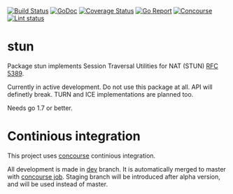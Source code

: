 [![Build Status](https://travis-ci.org/ernado/stun.svg)](https://travis-ci.org/ernado/stun)
[![GoDoc](https://godoc.org/github.com/ernado/stun?status.svg)](http://godoc.org/github.com/ernado/stun)
[![Coverage Status](https://coveralls.io/repos/github/ernado/stun/badge.svg?branch=master)](https://coveralls.io/github/ernado/stun?branch=master)
[![Go Report](https://goreportcard.com/badge/github.com/ernado/stun?camo=retarded)](http://goreportcard.com/report/ernado/stun)
[![Concourse](https://img.shields.io/badge/ci-concourse-blue.svg?logo=data%3Aimage%2Fpng%3Bbase64%2CiVBORw0KGgoAAAANSUhEUgAAABAAAAAQCAMAAAAoLQ9TAAAABGdBTUEAALGPC%2FxhBQAAACBjSFJNAAB6JgAAgIQAAPoAAACA6AAAdTAAAOpgAAA6mAAAF3CculE8AAABtlBMVEUAAAAjHyAiHh8jHyAjHyAjHyAjHyAjHyAiHh8eGhsgHB0lISIjHyAjHyAjHyA0MTEhHR4jHyAjHyAjHyAjHyAjHyAjHyAjHyAjHyAjHyAjHyAjHyAjHyAnJCQjHyA%2BOjslISIjHyAjHyAjHyAhHR4mIiMkICEjHyAjHyAiHh8hHR4iHh8jHyAoJCVhXl4wLC0yLzAnIyQhHR55dnfg399DP0ApJSZYVVZOS0wzLzBGQ0Ti4uLu7u5xbm8mIiNvbW1cWVpKR0g1MTKQjo%2F%2F%2F%2F%2FDwsKbmZphXl8hHB1UUVKDgYJraWlEQUEqJifHxcbb29uNi4uFg4QyLy8fGxyHhIWFg4N3dHUgHB2opqdlYmNraGliX2BMSUrGxcXV1dXJyMihn59kYmKvrq6Vk5NJRUZLSEm%2Bvb7v7%2B%2F19fXv7u%2FW1dV4dnaioaGZl5cyLi87Nzg9Ojs1MjNRTk9HREQxLS6enJ22tbU3NDQvLC0rJygiHR4dGRpwbm77%2B%2FurqaokICE0MDE4NTZPTExTUFHi4eH4%2BPhua2w%2BOjtVUlJVUlNoZWZ8enrBv8A3MzR1c3OBfn9saWqfnZ5d%2FABMAAAAK3RSTlMAAAAHSqnl%2FOWoSQcZk%2B%2FvkhiysQaS7u1JqKfk4vv6%2B%2BOmSJGw7pHj%2B0gHERDNRQAAAAFiS0dERPm0mMEAAAAJcEhZcwAALiMAAC4jAXilP3YAAAAHdElNRQfgAx0DBia5UtiSAAABD0lEQVQY0xXP5yNCYRSA8fNyyShc3UpJyCjOSbzIbBoVrhUysrIie2dl7%2Fkfq4%2FPt%2BcHACxTyMpWKHJy8%2FIZpJIpVQWIhLaGwiKRMWDKYiR7YxNvbmnlapGBpEJHW3sHdXZ1O4k0Eghal9vj9fGe3r5%2BP9eVgD4QHBgcQnl4ZNQ5No4GKA1NTE6Fwr7pGcfsXIQboSw4v7C4tBxdIb66FuEmKF%2FfiG1uxbd37Hx3bx9NUHHgPTw6JtfJ6RmeJ9AIegzwCxtdXl3fyEmiShB0JN%2Fe3T%2FEH5%2Bew6Qzg6Sh5Mvr2%2FtHNPaZwCoJmKgm%2BvJ8%2F%2Fz6%2F3zVqXXGRI0WOWGY19SmcWm%2B2WCxWi2GuvoMgH9zUDliBIqlogAAACV0RVh0ZGF0ZTpjcmVhdGUAMjAxNi0wMy0yOVQwMzowNjozOCswMjowMAUkgHkAAAAldEVYdGRhdGU6bW9kaWZ5ADIwMTYtMDMtMjlUMDM6MDY6MzgrMDI6MDB0eTjFAAAAGXRFWHRTb2Z0d2FyZQBBZG9iZSBJbWFnZVJlYWR5ccllPAAAAFd6VFh0UmF3IHByb2ZpbGUgdHlwZSBpcHRjAAB4nOPyDAhxVigoyk%2FLzEnlUgADIwsuYwsTIxNLkxQDEyBEgDTDZAMjs1Qgy9jUyMTMxBzEB8uASKBKLgDqFxF08kI1lQAAAABJRU5ErkJggg%3D%3D)](https://ci.cydev.ru/pipelines/stun)
[![Lint status](https://ci.cydev.ru/api/v1/pipelines/stun/jobs/lint/badge)](https://ci.cydev.ru/pipelines/stun/jobs/lint)

# stun
Package stun implements Session Traversal Utilities for
NAT (STUN) [RFC 5389](https://tools.ietf.org/html/rfc5389).

Currently in active development. Do not use this package at all. API will
definetly break. TURN and ICE implementations are planned too.

Needs go 1.7 or better.

# Continious integration
This project uses [concourse](https://concourse.ci/) continious integration.


All development is made in [dev](https://github.com/cydev/stun/tree/dev) branch.
It is automatically merged to master with [concourse job](https://ci.cydev.ru/pipelines/stun/jobs/integration).
Staging branch will be introduced after alpha version, and will be used instead of master.
